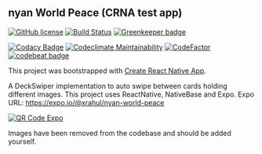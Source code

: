 ## nyan World Peace (CRNA test app)

[![GitHub license](https://img.shields.io/github/license/xRahul/nyanWorldPeace.svg)](https://github.com/xRahul/nyanWorldPeace/blob/master/LICENSE)
[![Build Status](https://travis-ci.org/xRahul/nyanWorldPeace.svg?branch=master)](https://travis-ci.org/xRahul/nyanWorldPeace)
[![Greenkeeper badge](https://badges.greenkeeper.io/xRahul/NotifyAvailability.svg)](https://greenkeeper.io/)

[![Codacy Badge](https://api.codacy.com/project/badge/Grade/f3eafd4d6c1c4ec6898266820ac79b80)](https://www.codacy.com/app/xRahul/nyanWorldPeace)
[![Codeclimate Maintainability](https://api.codeclimate.com/v1/badges/52e21b18beba932b5b25/maintainability)](https://codeclimate.com/github/xRahul/nyanWorldPeace/maintainability)
[![CodeFactor](https://www.codefactor.io/repository/github/xrahul/nyanworldpeace/badge)](https://www.codefactor.io/repository/github/xrahul/nyanworldpeace)
[![codebeat badge](https://codebeat.co/badges/754bcc7a-f8bd-434f-a590-6019d747c35d)](https://codebeat.co/projects/github-com-xrahul-nyanworldpeace-master)

This project was bootstrapped with [Create React Native App](https://github.com/react-community/create-react-native-app).

A DeckSwiper implementation to auto swipe between cards holding different images.
This project uses ReactNative, NativeBase and Expo.
Expo URL: https://expo.io/@xrahul/nyan-world-peace

[![QR Code Expo](https://api.qrserver.com/v1/create-qr-code/?size=360x360&data=https://exp.host/@xrahul/nyan-world-peace?release-channel=master)](https://exp.host/@xrahul/nyan-world-peace?release-channel=master)

Images have been removed from the codebase and should be added yourself.

